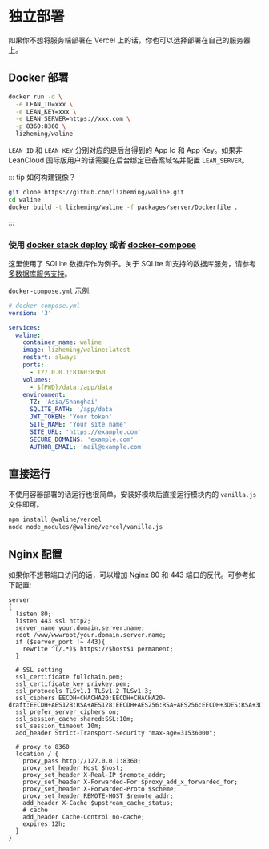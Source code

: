 # 独立部署

如果你不想将服务端部署在 Vercel 上的话，你也可以选择部署在自己的服务器上。

## Docker 部署

```bash
docker run -d \
  -e LEAN_ID=xxx \
  -e LEAN_KEY=xxx \
  -e LEAN_SERVER=https://xxx.com \
  -p 8360:8360 \
  lizheming/waline
```

`LEAN_ID` 和 `LEAN_KEY` 分别对应的是后台得到的 App Id 和 App Key。如果非 LeanCloud 国际版用户的话需要在后台绑定已备案域名并配置 `LEAN_SERVER`。

::: tip 如何构建镜像？

```bash
git clone https://github.com/lizheming/waline.git
cd waline
docker build -t lizheming/waline -f packages/server/Dockerfile .
```

:::

### 使用 [docker stack deploy](https://docs.docker.com/engine/reference/commandline/stack_deploy/) 或者 [docker-compose](https://github.com/docker/compose)

这里使用了 SQLite 数据库作为例子。关于 SQLite 和支持的数据库服务，请参考[多数据库服务支持](https://waline.js.org/server/databases.html#sqlite)。

`docker-compose.yml` 示例:

```yaml
# docker-compose.yml
version: '3'

services:
  waline:
    container_name: waline
    image: lizheming/waline:latest
    restart: always
    ports:
      - 127.0.0.1:8360:8360
    volumes:
      - ${PWD}/data:/app/data
    environment:
      TZ: 'Asia/Shanghai'
      SQLITE_PATH: '/app/data'
      JWT_TOKEN: 'Your token'
      SITE_NAME: 'Your site name'
      SITE_URL: 'https://example.com'
      SECURE_DOMAINS: 'example.com'
      AUTHOR_EMAIL: 'mail@example.com'
```

## 直接运行

不使用容器部署的话运行也很简单，安装好模块后直接运行模块内的 `vanilla.js` 文件即可。

```bash
npm install @waline/vercel
node node_modules/@waline/vercel/vanilla.js
```

## Nginx 配置

如果你不想带端口访问的话，可以增加 Nginx 80 和 443 端口的反代。可参考如下配置:

```nginx
server
{
  listen 80;
  listen 443 ssl http2;
  server_name your.domain.server.name;
  root /www/wwwroot/your.domain.server.name;
  if ($server_port !~ 443){
    rewrite ^(/.*)$ https://$host$1 permanent;
  }

  # SSL setting
  ssl_certificate fullchain.pem;
  ssl_certificate_key privkey.pem;
  ssl_protocols TLSv1.1 TLSv1.2 TLSv1.3;
  ssl_ciphers EECDH+CHACHA20:EECDH+CHACHA20-draft:EECDH+AES128:RSA+AES128:EECDH+AES256:RSA+AES256:EECDH+3DES:RSA+3DES:!MD5;
  ssl_prefer_server_ciphers on;
  ssl_session_cache shared:SSL:10m;
  ssl_session_timeout 10m;
  add_header Strict-Transport-Security "max-age=31536000";

  # proxy to 8360
  location / {
    proxy_pass http://127.0.0.1:8360;
    proxy_set_header Host $host;
    proxy_set_header X-Real-IP $remote_addr;
    proxy_set_header X-Forwarded-For $proxy_add_x_forwarded_for;
    proxy_set_header X-Forwarded-Proto $scheme;
    proxy_set_header REMOTE-HOST $remote_addr;
    add_header X-Cache $upstream_cache_status;
    # cache
    add_header Cache-Control no-cache;
    expires 12h;
  }
}
```
